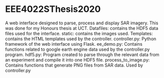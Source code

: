 # EEE4022SThesis2020
A web interface designed to parse, process and display SAR imagery. This was done for my Honours thesis at UCT.
Datafiles: contains the HDF5 data files used for the interface.
static: contains the images used.
Templates: contains the HTML templates used by the controller.
controller.py: Python framework of the web interface using Flask.
ee_demo.py: Contains functions related to google earth engine data used by the controller.py program.
hdf5.py: Program created to parse through the relevant data from an experiment and compile it into one HDF5 file. 
process_to_image.py: Contains functions that generate PNG files from SAR data. Used by controller.py
